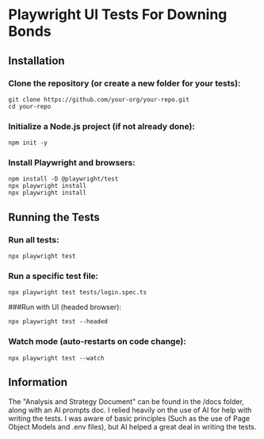 # Playwright UI Tests For Downing Bonds
## Installation
### Clone the repository (or create a new folder for your tests):
```
git clone https://github.com/your-org/your-repo.git
cd your-repo
```
### Initialize a Node.js project (if not already done):
```
npm init -y
```
### Install Playwright and browsers:
```
npm install -D @playwright/test
npx playwright install
npx playwright install
```
## Running the Tests
### Run all tests:
```
npx playwright test
```
### Run a specific test file:
```
npx playwright test tests/login.spec.ts
```
###Run with UI (headed browser):
```
npx playwright test --headed
```
### Watch mode (auto-restarts on code change):
```
npx playwright test --watch
```
## Information
The "Analysis and Strategy Document" can be found in the /docs folder, along with an AI prompts doc.
I relied heavily on the use of AI for help with writing the tests. I was aware of basic principles (Such as the use of Page Object Models and .env files), but AI helped a great deal in writing the tests.

